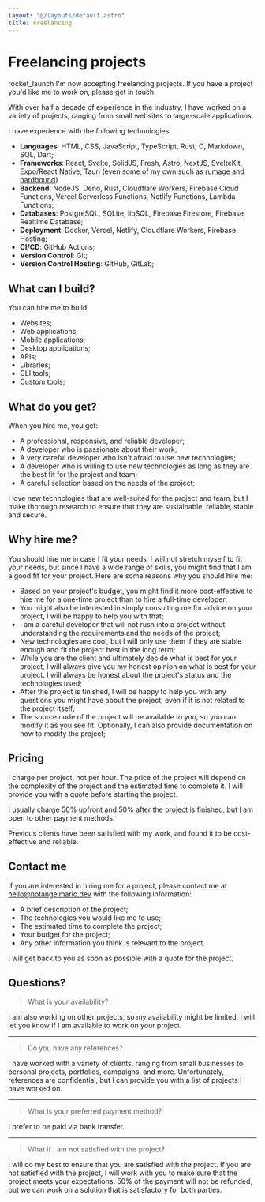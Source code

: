```yaml
---
layout: "@/layouts/default.astro"
title: Freelancing
---
```


# Freelancing projects

<div role="alert" class="alert alert-success not-prose">
	<span class="material-symbols-rounded"> rocket_launch </span>
	<span>
		I'm now accepting freelancing projects. If you have a project
		you'd like me to work on, please get in touch.
	</span>
</div>

With over half a decade of experience in the industry, I have worked on a variety of projects, ranging from small websites to large-scale applications.

I have experience with the following technologies:
* **Languages**: HTML, CSS, JavaScript, TypeScript, Rust, C, Markdown, SQL, Dart;
* **Frameworks**: React, Svelte, SolidJS, Fresh, Astro, NextJS, SvelteKit, Expo/React Native, Tauri (even some of my own such as [rumage](https://github.com/notangelmario/rumage) and [hardbound](https://github.com/notangelmario/hardbound))
* **Backend**: NodeJS, Deno, Rust, Cloudflare Workers, Firebase Cloud Functions, Vercel Serverless Functions, Netlify Functions, Lambda Functions;
* **Databases**: PostgreSQL, SQLite, libSQL, Firebase Firestore, Firebase Realtime Database;
* **Deployment**: Docker, Vercel, Netlify, Cloudflare Workers, Firebase Hosting;
* **CI/CD**: GitHub Actions;
* **Version Control**: Git;
* **Version Control Hosting**: GitHub, GitLab;

## What can I build?

You can hire me to build:
* Websites;
* Web applications;
* Mobile applications;
* Desktop applications;
* APIs;
* Libraries;
* CLI tools;
* Custom tools;

## What do you get?

When you hire me, you get:
* A professional, responsive, and reliable developer;
* A developer who is passionate about their work;
* A very careful developer who isn't afraid to use new technologies;
* A developer who is willing to use new technologies as long as they are the best fit for the project and team;
* A careful selection based on the needs of the project;

I love new technologies that are well-suited for the project and team, but I make thorough research to ensure that they are sustainable, reliable, stable and secure.

## Why hire me?

You should hire me in case I fit your needs, I will not stretch myself to fit your needs, but since I have a wide range of skills, you might find that I am a good fit for your project. Here are some reasons why you should hire me:

* Based on your project's budget, you might find it more cost-effective to hire me for a one-time project than to hire a full-time developer;
* You might also be interested in simply consulting me for advice on your project, I will be happy to help you with that;
* I am a careful developer that will not rush into a project without understanding the requirements and the needs of the project;
* New technologies are cool, but I will only use them if they are stable enough and fit the project best in the long term;
* While you are the client and ultimately decide what is best for your project, I will always give you my honest opinion on what is best for your project. I will always be honest about the project's status and the technologies used;
* After the project is finished, I will be happy to help you with any questions you might have about the project, even if it is not related to the project itself;
* The source code of the project will be available to you, so you can modify it as you see fit. Optionally, I can also provide documentation on how to modify the project;

## Pricing

I charge per project, not per hour. The price of the project will depend on the complexity of the project and the estimated time to complete it. I will provide you with a quote before starting the project.

I usually charge 50% upfront and 50% after the project is finished, but I am open to other payment methods.

Previous clients have been satisfied with my work, and found it to be cost-effective and reliable.

<div class="card card-body bg-base-200 prose-ul:my-0">

<h2 class="card-title not-prose">Contact me</h2>

If you are interested in hiring me for a project, please contact me at [hello@notangelmario.dev](mailto:hello@notangelmario.dev) with the following information:

- A brief description of the project;
- The technologies you would like me to use;
- The estimated time to complete the project;
- Your budget for the project;
- Any other information you think is relevant to the project.

I will get back to you as soon as possible with a quote for the project.

</div>

## Questions?

> What is your availability?

I am also working on other projects, so my availability might be limited. I will let you know if I am available to work on your project.

***

> Do you have any references?

I have worked with a variety of clients, ranging from small businesses to personal projects, portfolios, campaigns, and more. Unfortunately, references are confidential, but I can provide you with a list of projects I have worked on.

***

> What is your preferred payment method?

I prefer to be paid via bank transfer.

***

> What if I am not satisfied with the project?

I will do my best to ensure that you are satisfied with the project. If you are not satisfied with the project, I will work with you to make sure that the project meets your expectations. 50% of the payment will not be refunded, but we can work on a solution that is satisfactory for both parties.
